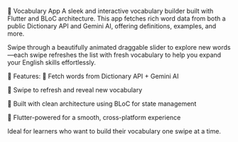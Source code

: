 🧠 Vocabulary App
A sleek and interactive vocabulary builder built with Flutter and BLoC architecture. This app fetches rich word data from both a public Dictionary API and Gemini AI, offering definitions, examples, and more.

Swipe through a beautifully animated draggable slider to explore new words—each swipe refreshes the list with fresh vocabulary to help you expand your English skills effortlessly.

🚀 Features:
📖 Fetch words from Dictionary API + Gemini AI

🔄 Swipe to refresh and reveal new vocabulary

🎯 Built with clean architecture using BLoC for state management

📱 Flutter-powered for a smooth, cross-platform experience

Ideal for learners who want to build their vocabulary one swipe at a time.